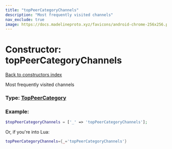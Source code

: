 ```yaml
---
title: "topPeerCategoryChannels"
description: "Most frequently visited channels"
nav_exclude: true
image: https://docs.madelineproto.xyz/favicons/android-chrome-256x256.png
---
```

# Constructor: topPeerCategoryChannels  
[Back to constructors index](index.md)



Most frequently visited channels




### Type: [TopPeerCategory](../types/TopPeerCategory.md)


### Example:

```php
$topPeerCategoryChannels = ['_' => 'topPeerCategoryChannels'];
```  


Or, if you're into Lua:

```lua
topPeerCategoryChannels={_='topPeerCategoryChannels'}

```


